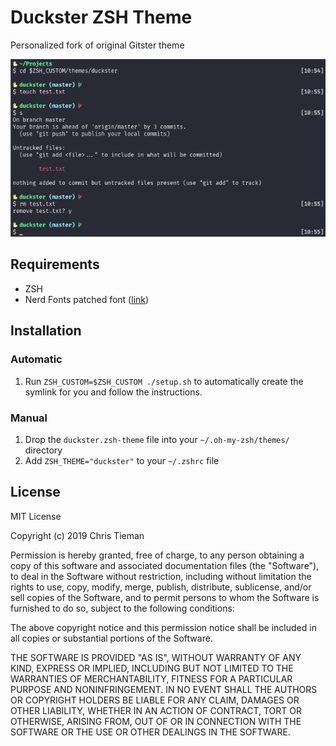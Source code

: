 # Duckster ZSH Theme

Personalized fork of original Gitster theme

![Duckster Theme Preview](screenshot.png)

## Requirements

- ZSH
- Nerd Fonts patched font ([link](https://www.nerdfonts.com/))

## Installation

### Automatic

1. Run `ZSH_CUSTOM=$ZSH_CUSTOM ./setup.sh` to automatically create the symlink for you and follow the instructions.

### Manual

1. Drop the `duckster.zsh-theme` file into your `~/.oh-my-zsh/themes/` directory
2. Add `ZSH_THEME="duckster"` to your `~/.zshrc` file

## License

MIT License

Copyright (c) 2019 Chris Tieman

Permission is hereby granted, free of charge, to any person obtaining a copy
of this software and associated documentation files (the "Software"), to deal
in the Software without restriction, including without limitation the rights
to use, copy, modify, merge, publish, distribute, sublicense, and/or sell
copies of the Software, and to permit persons to whom the Software is
furnished to do so, subject to the following conditions:

The above copyright notice and this permission notice shall be included in all
copies or substantial portions of the Software.

THE SOFTWARE IS PROVIDED "AS IS", WITHOUT WARRANTY OF ANY KIND, EXPRESS OR
IMPLIED, INCLUDING BUT NOT LIMITED TO THE WARRANTIES OF MERCHANTABILITY,
FITNESS FOR A PARTICULAR PURPOSE AND NONINFRINGEMENT. IN NO EVENT SHALL THE
AUTHORS OR COPYRIGHT HOLDERS BE LIABLE FOR ANY CLAIM, DAMAGES OR OTHER
LIABILITY, WHETHER IN AN ACTION OF CONTRACT, TORT OR OTHERWISE, ARISING FROM,
OUT OF OR IN CONNECTION WITH THE SOFTWARE OR THE USE OR OTHER DEALINGS IN THE
SOFTWARE.
